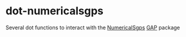 # dot-numericalsgps
Several dot functions to interact with the [NumericalSgps](https://gap-packages.github.io/numericalsgps/) [GAP](https://www.gap-system.org/) package
